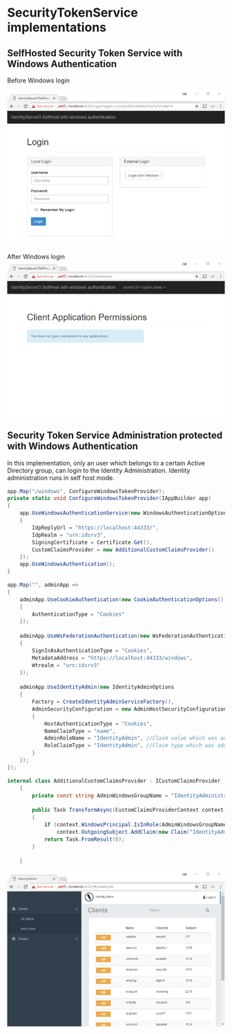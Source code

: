 # SecurityTokenService implementations
## SelfHosted Security Token Service with Windows Authentication
Before Windows login

![Sts self host with windows authentication](assets/SelfHostWindowsAuthentication/self-host-windows-authentication.png "Sts self host with windows authentication")

After Windows login
![Sts self host with windows authentication, after windows login](assets/SelfHostWindowsAuthentication/self-host-windows-authentication-logged-in.png "Sts self host with windows authentication, after windows login")

## Security Token Service Administration protected with Windows Authentication
In this implementation, only an user which belongs to a certain Active Directory group, can login to the Identity Administration. Identity administration runs in self host mode.

```csharp
app.Map("/windows", ConfigureWindowsTokenProvider);
private static void ConfigureWindowsTokenProvider(IAppBuilder app)
{
    app.UseWindowsAuthenticationService(new WindowsAuthenticationOptions
    {
        IdpReplyUrl = "https://localhost:44333/",
        IdpRealm = "urn:idsrv3",
        SigningCertificate = Certificate.Get(),
        CustomClaimsProvider = new AdditionalCustomClaimsProvider()
    });
    app.UseWindowsAuthentication();
}
```

```csharp
app.Map("", adminApp =>
{
    adminApp.UseCookieAuthentication(new CookieAuthenticationOptions()
    {
        AuthenticationType = "Cookies"
    });

    adminApp.UseWsFederationAuthentication(new WsFederationAuthenticationOptions
    {
        SignInAsAuthenticationType = "Cookies",
        MetadataAddress = "https://localhost:44333/windows",
        Wtrealm = "urn:idsrv3"
    });

    adminApp.UseIdentityAdmin(new IdentityAdminOptions
    {
        Factory = CreateIdentityAdminServiceFactory(),
        AdminSecurityConfiguration = new AdminHostSecurityConfiguration
        {
            HostAuthenticationType = "Cookies",
            NameClaimType = "name",
            AdminRoleName = "IdentityAdmin", //Claim value which was added in AdditionalCustomClaimsProvider
            RoleClaimType = "IdentityAdmin", //Claim type which was added in AdditionalCustomClaimsProvider
        }
    });
});
```

```csharp
internal class AdditionalCustomClaimsProvider : ICustomClaimsProvider
    {
        private const string AdminWindowsGroupName = "IdentityAdministrators";

        public Task TransformAsync(CustomClaimsProviderContext context)
        {
            if (context.WindowsPrincipal.IsInRole(AdminWindowsGroupName))
                context.OutgoingSubject.AddClaim(new Claim("IdentityAdmin", "IdentityAdmin"));
            return Task.FromResult(0);
        }

    }
```

![Self hosted Identity Administration after login](assets/IdentityAdminWindowsAuthentication/identity-admin-windows-authentication.png "Self hosted Identity Administration after login")
